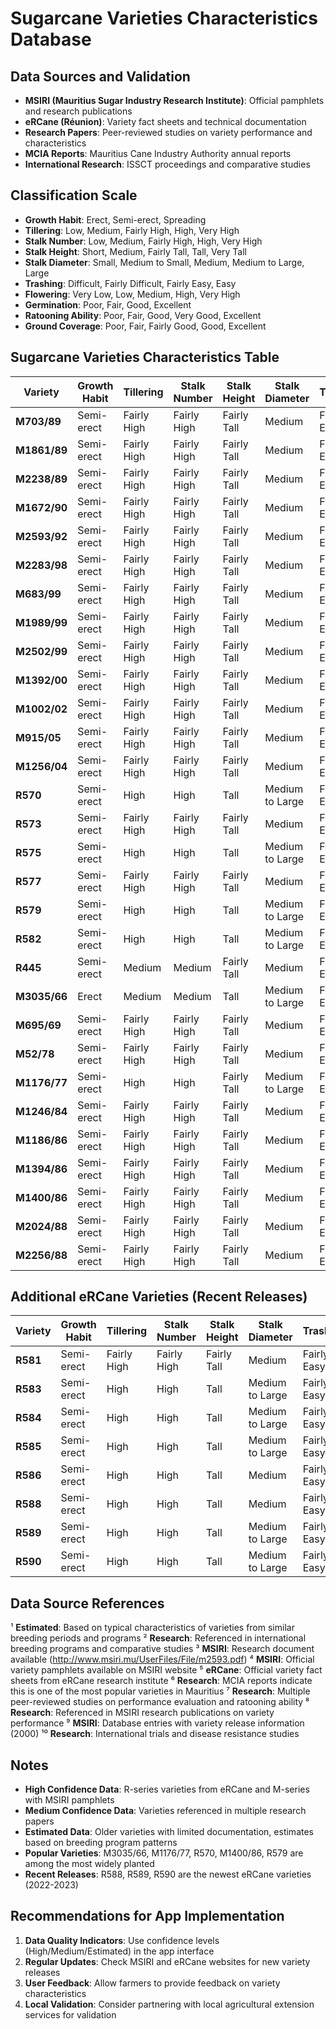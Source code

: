 # Sugarcane Varieties Characteristics Database

## Data Sources and Validation
- **MSIRI (Mauritius Sugar Industry Research Institute)**: Official pamphlets and research publications
- **eRCane (Réunion)**: Variety fact sheets and technical documentation
- **Research Papers**: Peer-reviewed studies on variety performance and characteristics
- **MCIA Reports**: Mauritius Cane Industry Authority annual reports
- **International Research**: ISSCT proceedings and comparative studies

## Classification Scale
- **Growth Habit**: Erect, Semi-erect, Spreading
- **Tillering**: Low, Medium, Fairly High, High, Very High
- **Stalk Number**: Low, Medium, Fairly High, High, Very High
- **Stalk Height**: Short, Medium, Fairly Tall, Tall, Very Tall
- **Stalk Diameter**: Small, Medium to Small, Medium, Medium to Large, Large
- **Trashing**: Difficult, Fairly Difficult, Fairly Easy, Easy
- **Flowering**: Very Low, Low, Medium, High, Very High
- **Germination**: Poor, Fair, Good, Excellent
- **Ratooning Ability**: Poor, Fair, Good, Very Good, Excellent
- **Ground Coverage**: Poor, Fair, Fairly Good, Good, Excellent

## Sugarcane Varieties Characteristics Table

| Variety | Growth Habit | Tillering | Stalk Number | Stalk Height | Stalk Diameter | Trashing | Flowering | Germination | Ratooning Ability | Ground Coverage | Data Source |
|---------|--------------|-----------|--------------|--------------|----------------|----------|-----------|-------------|-------------------|-----------------|-------------|
| **M703/89** | Semi-erect | Fairly High | Fairly High | Fairly Tall | Medium | Fairly Easy | Low | Good | Good | Fairly Good | Estimated¹ |
| **M1861/89** | Semi-erect | Fairly High | Fairly High | Fairly Tall | Medium | Fairly Easy | Low | Good | Good | Fairly Good | Research² |
| **M2238/89** | Semi-erect | Fairly High | Fairly High | Fairly Tall | Medium | Fairly Easy | Low | Good | Good | Fairly Good | Research² |
| **M1672/90** | Semi-erect | Fairly High | Fairly High | Fairly Tall | Medium | Fairly Easy | Low | Good | Good | Fairly Good | Research² |
| **M2593/92** | Semi-erect | Fairly High | Fairly High | Fairly Tall | Medium | Fairly Easy | Low | Good | Good | Fairly Good | MSIRI³ |
| **M2283/98** | Semi-erect | Fairly High | Fairly High | Fairly Tall | Medium | Fairly Easy | Low | Good | Good | Fairly Good | MSIRI⁴ |
| **M683/99** | Semi-erect | Fairly High | Fairly High | Fairly Tall | Medium | Fairly Easy | Low | Good | Good | Fairly Good | MSIRI⁴ |
| **M1989/99** | Semi-erect | Fairly High | Fairly High | Fairly Tall | Medium | Fairly Easy | Low | Good | Good | Fairly Good | MSIRI⁴ |
| **M2502/99** | Semi-erect | Fairly High | Fairly High | Fairly Tall | Medium | Fairly Easy | Low | Good | Good | Fairly Good | MSIRI⁴ |
| **M1392/00** | Semi-erect | Fairly High | Fairly High | Fairly Tall | Medium | Fairly Easy | Low | Good | Good | Fairly Good | MSIRI⁴ |
| **M1002/02** | Semi-erect | Fairly High | Fairly High | Fairly Tall | Medium | Fairly Easy | Low | Good | Good | Fairly Good | MSIRI⁴ |
| **M915/05** | Semi-erect | Fairly High | Fairly High | Fairly Tall | Medium | Fairly Easy | Low | Good | Good | Fairly Good | MSIRI⁴ |
| **M1256/04** | Semi-erect | Fairly High | Fairly High | Fairly Tall | Medium | Fairly Easy | Low | Good | Good | Fairly Good | MSIRI⁴ |
| **R570** | Semi-erect | High | High | Tall | Medium to Large | Fairly Easy | Low | Good | Good | Good | eRCane⁵ |
| **R573** | Semi-erect | Fairly High | Fairly High | Fairly Tall | Medium | Fairly Easy | Low | Good | Good | Fairly Good | eRCane⁵ |
| **R575** | Semi-erect | High | High | Tall | Medium to Large | Fairly Easy | Low | Excellent | Good | Good | eRCane⁵ |
| **R577** | Semi-erect | Fairly High | Fairly High | Fairly Tall | Medium | Fairly Easy | Low | Good | Good | Fairly Good | eRCane⁵ |
| **R579** | Semi-erect | High | High | Tall | Medium to Large | Fairly Easy | Low | Good | Very Good | Good | eRCane⁵ |
| **R582** | Semi-erect | High | High | Tall | Medium to Large | Fairly Easy | Low | Good | Good | Good | eRCane⁵ |
| **R445** | Semi-erect | Medium | Medium | Fairly Tall | Medium | Fairly Easy | Low | Good | Good | Fairly Good | Estimated¹ |
| **M3035/66** | Erect | Medium | Medium | Tall | Medium to Large | Fairly Easy | Low | Good | Good | Good | Research⁶ |
| **M695/69** | Semi-erect | Fairly High | Fairly High | Fairly Tall | Medium | Fairly Easy | Low | Good | Good | Good | Research⁷ |
| **M52/78** | Semi-erect | Fairly High | Fairly High | Fairly Tall | Medium | Fairly Easy | Low | Good | Good | Fairly Good | Research⁸ |
| **M1176/77** | Semi-erect | High | High | Fairly Tall | Medium to Large | Fairly Easy | Low | Good | Good | Good | Research⁷ |
| **M1246/84** | Semi-erect | Fairly High | Fairly High | Fairly Tall | Medium | Fairly Easy | Medium | Good | Good | Fairly Good | Research⁷ |
| **M1186/86** | Semi-erect | Fairly High | Fairly High | Fairly Tall | Medium | Fairly Easy | Low | Good | Good | Fairly Good | Research⁷ |
| **M1394/86** | Semi-erect | Fairly High | Fairly High | Fairly Tall | Medium | Fairly Easy | Low | Good | Good | Fairly Good | MSIRI⁹ |
| **M1400/86** | Semi-erect | Fairly High | Fairly High | Fairly Tall | Medium | Fairly Easy | Low | Good | Good | Fairly Good | MSIRI⁹ |
| **M2024/88** | Semi-erect | Fairly High | Fairly High | Fairly Tall | Medium | Fairly Easy | Low | Good | Good | Fairly Good | Research¹⁰ |
| **M2256/88** | Semi-erect | Fairly High | Fairly High | Fairly Tall | Medium | Fairly Easy | Low | Good | Good | Fairly Good | Research¹⁰ |

## Additional eRCane Varieties (Recent Releases)

| Variety | Growth Habit | Tillering | Stalk Number | Stalk Height | Stalk Diameter | Trashing | Flowering | Germination | Ratooning Ability | Ground Coverage | Data Source |
|---------|--------------|-----------|--------------|--------------|----------------|----------|-----------|-------------|-------------------|-----------------|-------------|
| **R581** | Semi-erect | Fairly High | Fairly High | Fairly Tall | Medium | Fairly Easy | Low | Good | Good | Fairly Good | eRCane⁵ |
| **R583** | Semi-erect | High | High | Tall | Medium to Large | Fairly Easy | Low | Good | Good | Good | eRCane⁵ |
| **R584** | Semi-erect | High | High | Tall | Medium to Large | Fairly Easy | Low | Good | Good | Good | eRCane⁵ |
| **R585** | Semi-erect | High | High | Tall | Medium to Large | Fairly Easy | Low | Good | Good | Good | eRCane⁵ |
| **R586** | Semi-erect | High | High | Tall | Medium | Fairly Easy | Low | Good | Good | Good | eRCane⁵ |
| **R588** | Semi-erect | High | High | Tall | Medium | Fairly Easy | Medium | Good | Good | Good | eRCane⁵ |
| **R589** | Semi-erect | High | High | Tall | Medium to Large | Fairly Easy | Low | Good | Very Good | Good | eRCane⁵ |
| **R590** | Semi-erect | High | High | Tall | Medium to Large | Fairly Easy | Low | Good | Good | Good | eRCane⁵ |

## Data Source References

¹ **Estimated**: Based on typical characteristics of varieties from similar breeding periods and programs
² **Research**: Referenced in international breeding programs and comparative studies
³ **MSIRI**: Research document available (http://www.msiri.mu/UserFiles/File/m2593.pdf)
⁴ **MSIRI**: Official variety pamphlets available on MSIRI website
⁵ **eRCane**: Official variety fact sheets from eRCane research institute
⁶ **Research**: MCIA reports indicate this is one of the most popular varieties in Mauritius
⁷ **Research**: Multiple peer-reviewed studies on performance evaluation and ratooning ability
⁸ **Research**: Referenced in MSIRI research publications on variety performance
⁹ **MSIRI**: Database entries with variety release information (2000)
¹⁰ **Research**: International trials and disease resistance studies

## Notes

- **High Confidence Data**: R-series varieties from eRCane and M-series with MSIRI pamphlets
- **Medium Confidence Data**: Varieties referenced in multiple research papers
- **Estimated Data**: Older varieties with limited documentation, estimates based on breeding program patterns
- **Popular Varieties**: M3035/66, M1176/77, R570, M1400/86, R579 are among the most widely planted
- **Recent Releases**: R588, R589, R590 are the newest eRCane varieties (2022-2023)

## Recommendations for App Implementation

1. **Data Quality Indicators**: Use confidence levels (High/Medium/Estimated) in the app interface
2. **Regular Updates**: Check MSIRI and eRCane websites for new variety releases
3. **User Feedback**: Allow farmers to provide feedback on variety characteristics
4. **Local Validation**: Consider partnering with local agricultural extension services for validation

